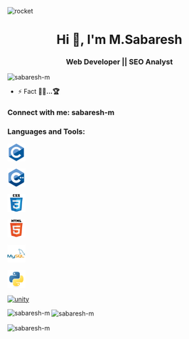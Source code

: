 ![rocket](https://user-images.githubusercontent.com/105087810/195887346-a3406c72-ddce-4af1-9ae5-b4680c403e12.gif)
<h1 align="center">Hi 👋, I'm M.Sabaresh</h1>
<h3 align="center">Web Developer || SEO Analyst</h3>

<p align="left"> <img src="https://komarev.com/ghpvc/?username=sabaresh-m&label=Profile%20views&color=0e75b6&style=flat" alt="sabaresh-m" /> </p>

- ⚡ Fact **🎯🎯...🏆**

<h3 align="left">Connect with me: sabaresh-m</h3>
<p align="left">
</p>

<h3 align="left">Languages and Tools:</h3>
<p align="left"> 
  
  <a href="https://www.cprogramming.com/" target="_blank" rel="noreferrer"> <img src="https://raw.githubusercontent.com/devicons/devicon/master/icons/c/c-original.svg" alt="c" width="40" height="40"/> </a>
  
  <a href="https://www.w3schools.com/cpp/" target="_blank" rel="noreferrer"> <img src="https://raw.githubusercontent.com/devicons/devicon/master/icons/cplusplus/cplusplus-original.svg" alt="cplusplus" width="40" height="40"/> </a> 
  
  <a href="https://www.w3schools.com/css/" target="_blank" rel="noreferrer"> <img src="https://raw.githubusercontent.com/devicons/devicon/master/icons/css3/css3-original-wordmark.svg" alt="css3" width="40" height="40"/> </a> 
  
  <a href="https://www.w3.org/html/" target="_blank" rel="noreferrer"> <img src="https://raw.githubusercontent.com/devicons/devicon/master/icons/html5/html5-original-wordmark.svg" alt="html5" width="40" height="40"/> </a> 
  
  <a href="https://www.mysql.com/" target="_blank" rel="noreferrer"> <img src="https://raw.githubusercontent.com/devicons/devicon/master/icons/mysql/mysql-original-wordmark.svg" alt="mysql" width="40" height="40"/> </a>
  
  <a href="https://www.python.org" target="_blank" rel="noreferrer"> <img src="https://raw.githubusercontent.com/devicons/devicon/master/icons/python/python-original.svg" alt="python" width="40" height="40"/> </a> 
  
  <a href="https://unity.com/" target="_blank" rel="noreferrer"> <img src="https://www.vectorlogo.zone/logos/unity3d/unity3d-icon.svg" alt="unity" width="40" height="40"/> </a> </p>

<p><img align="left" src="https://github-readme-stats.vercel.app/api/top-langs?username=sabaresh-m&show_icons=true&locale=en&layout=compact" alt="sabaresh-m" /></p>

<p>&nbsp;<img align="center" src="https://github-readme-stats.vercel.app/api?username=sabaresh-m&show_icons=true&locale=en" alt="sabaresh-m" /></p>

<p><img align="center" src="https://github-readme-streak-stats.herokuapp.com/?user=sabaresh-m&" alt="sabaresh-m" /></p>

